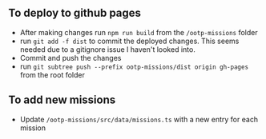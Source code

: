 ## To deploy to github pages

- After making changes run `npm run build` from the `/ootp-missions` folder
- run `git add -f dist` to commit the deployed changes. This seems needed due to a gitignore issue I haven't looked into.
- Commit and push the changes
- run `git subtree push --prefix ootp-missions/dist origin gh-pages` from the root folder

## To add new missions

- Update `/ootp-missions/src/data/missions.ts` with a new entry for each mission
